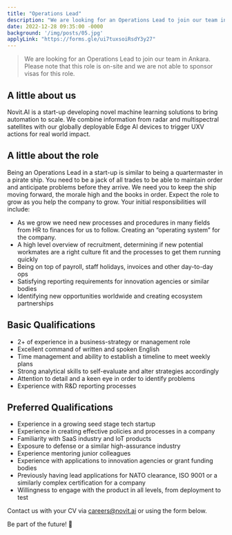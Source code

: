 ```yaml
---
title: "Operations Lead"
description: "We are looking for an Operations Lead to join our team in Ankara to help our company grow. This role is on-site, and we are unable to sponsor visas for this role."
date: 2022-12-28 09:35:00 -0000
background: '/img/posts/05.jpg'
applyLink: "https://forms.gle/ui7tuxsoiRsdY3y27"
---
```


>We are looking for an Operations Lead to join our team in Ankara.
>Please note that this role is on-site and we are not able to sponsor visas for this role.

## A little about us

Novit.AI is a start-up developing novel machine learning solutions to bring automation to scale. We combine information from radar and multispectral satellites with our globally deployable Edge AI devices to trigger UXV actions for real world impact.

## A little about the role

Being an Operations Lead in a start-up is similar to being a quartermaster in a pirate ship. You need to be a jack of all trades to be able to maintain order and anticipate problems before they arrive. We need you to keep the ship moving forward, the morale high and the books in order. Expect the role to grow as you help the company to grow. Your initial responsibilities will include:

* As we grow we need new processes and procedures in many fields from HR to finances for us to follow. Creating an “operating system” for the company.
* A high level overview of recruitment, determining if new potential workmates are a right culture fit and the processes to get them running quickly
* Being on top of payroll, staff holidays, invoices and other day-to-day ops
* Satisfying reporting requirements for innovation agencies or similar bodies
* Identifying new opportunities worldwide and creating ecosystem partnerships

## Basic Qualifications

* 2+ of experience in a business-strategy or management role
* Excellent command of written and spoken English
* Time management and ability to establish a timeline to meet weekly plans
* Strong analytical skills to self-evaluate and alter strategies accordingly
* Attention to detail and a keen eye in order to identify problems
* Experience with R&D reporting processes

## Preferred Qualifications

* Experience in a growing seed stage tech startup
* Experience in creating effective policies and processes in a company
* Familiarity with SaaS industry and IoT products
* Exposure to defense or a similar high-assurance industry
* Experience mentoring junior colleagues
* Experience with applications to innovation agencies or grant funding bodies
* Previously having lead applications for NATO clearance, ISO 9001 or a similarly complex certification for a company
* Willingness to engage with the product in all levels, from deployment to test

Contact us with your CV via careers@novit.ai or using the form below.

Be part of the future! 🚀

